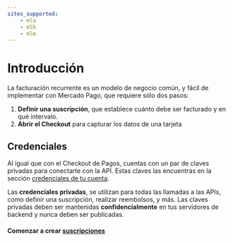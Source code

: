 ```yaml
---
sites_supported:
    - mla
    - mlb 
    - mlm
---
```


# Introducción

La facturación recurrente es un modelo de negocio común, y fácil de implementar con Mercado Pago, que requiere sólo dos pasos:

1. **Definir una suscripción**, que establece cuánto debe ser facturado y en qué intervalo.
2. **Abrir el Checkout** para capturar los datos de una tarjeta

## Credenciales

Al igual que con el Checkout de Pagos, cuentas con un par de claves privadas para conectarte con la API. Estas claves las encuentras en la sección [credenciales de tu cuenta](https://www.mercadopago.com/mla/account/credentials?type=basic).

Las **credenciales privadas**, se utilizan para todas las llamadas a las APIs, como definir una suscripción, realizar reembolsos, y más. Las claves privadas deben ser mantenidas **confidencialmente** en tus servidores de backend y nunca deben ser publicadas.


#### Comenzar a crear [suscripciones]()

